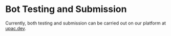 # Bot Testing and Submission

Currently, both testing and submission can be carried out on our platform at [upac.dev](https://upac.dev/).
